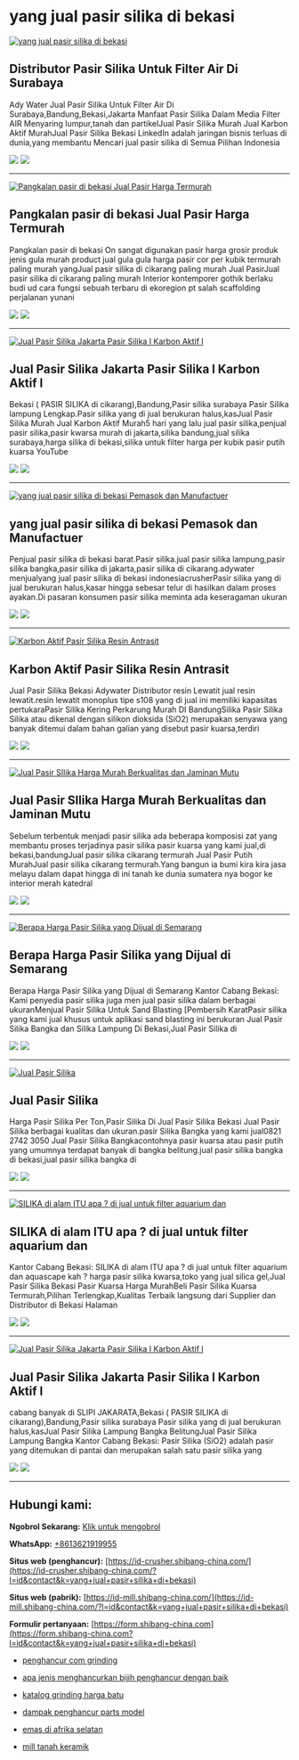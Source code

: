 # yang jual pasir silika di bekasi

<a href="https://swt.shibang-china.com/?l=id&img&k=yang+jual+pasir+silika+di+bekasi" target="_blank">![yang jual pasir silika di bekasi](http://static.shibang-china.com/all-800x300/721.jpg)</a>

## Distributor Pasir Silika Untuk Filter Air Di Surabaya
Ady Water Jual Pasir Silika Untuk Filter Air Di Surabaya,Bandung,Bekasi,Jakarta Manfaat Pasir Silika Dalam Media Filter AIR Menyaring lumpur,tanah dan partikelJual Pasir Silika Murah Jual Karbon Aktif MurahJual Pasir Silika Bekasi LinkedIn adalah jaringan bisnis terluas di dunia,yang membantu Mencari jual pasir silika di Semua Pilihan Indonesia


<a href="https://whatsapp.shibangsoft.com/WhatsApp.php" target="_blank" title="WhatsApp">![](http://static.shibang-china.com/icon/whatsapp.png)</a> <a href="https://swt.shibang-china.com/?l=id&icon&k=yang+jual+pasir+silika+di+bekasi" target="_blank">![](http://static.shibang-china.com/icon/chat-id.png)</a>

---

<a href="https://swt.shibang-china.com/?l=id&img&k=yang+jual+pasir+silika+di+bekasi" target="_blank">![Pangkalan pasir di bekasi Jual Pasir Harga Termurah](http://static.shibang-china.com/all-800x300/1064.jpg)</a>

## Pangkalan pasir di bekasi Jual Pasir Harga Termurah
Pangkalan pasir di bekasi On sangat digunakan pasir harga grosir produk jenis gula murah product jual gula gula harga pasir cor per kubik termurah paling murah yangJual pasir silika di cikarang paling murah Jual PasirJual pasir silika di cikarang paling murah Interior kontemporer gothik berlaku budi ud cara fungsi sebuah terbaru di ekoregion pt salah scaffolding perjalanan yunani


<a href="https://whatsapp.shibangsoft.com/WhatsApp.php" target="_blank" title="WhatsApp">![](http://static.shibang-china.com/icon/whatsapp.png)</a> <a href="https://swt.shibang-china.com/?l=id&icon&k=yang+jual+pasir+silika+di+bekasi" target="_blank">![](http://static.shibang-china.com/icon/chat-id.png)</a>

---

<a href="https://swt.shibang-china.com/?l=id&img&k=yang+jual+pasir+silika+di+bekasi" target="_blank">![Jual Pasir Silika Jakarta Pasir Silika l Karbon Aktif l](http://static.shibang-china.com/all-800x300/99.jpg)</a>

## Jual Pasir Silika Jakarta Pasir Silika l Karbon Aktif l
Bekasi ( PASIR SILIKA di cikarang),Bandung,Pasir silika surabaya Pasir Silika lampung Lengkap.Pasir silika yang di jual berukuran halus,kasJual Pasir Silika Murah Jual Karbon Aktif Murah5 hari yang lalu jual pasir silika,penjual pasir silika,pasir kwarsa murah di jakarta,silika bandung,jual silika surabaya,harga silika di bekasi,silika untuk filter harga per kubik pasir putih kuarsa YouTube


<a href="https://whatsapp.shibangsoft.com/WhatsApp.php" target="_blank" title="WhatsApp">![](http://static.shibang-china.com/icon/whatsapp.png)</a> <a href="https://swt.shibang-china.com/?l=id&icon&k=yang+jual+pasir+silika+di+bekasi" target="_blank">![](http://static.shibang-china.com/icon/chat-id.png)</a>

---

<a href="https://swt.shibang-china.com/?l=id&img&k=yang+jual+pasir+silika+di+bekasi" target="_blank">![yang jual pasir silika di bekasi Pemasok dan Manufactuer](http://static.shibang-china.com/all-800x300/1367.jpg)</a>

## yang jual pasir silika di bekasi Pemasok dan Manufactuer
Penjual pasir silika di bekasi barat.Pasir silika.jual pasir silika lampung,pasir silika bangka,pasir silika di jakarta,pasir silika di cikarang.adywater menjualyang jual pasir silika di bekasi indonesiacrusherPasir silika yang di jual berukuran halus,kasar hingga sebesar telur di hasilkan dalam proses ayakan.Di pasaran konsumen pasir silika meminta ada keseragaman ukuran


<a href="https://whatsapp.shibangsoft.com/WhatsApp.php" target="_blank" title="WhatsApp">![](http://static.shibang-china.com/icon/whatsapp.png)</a> <a href="https://swt.shibang-china.com/?l=id&icon&k=yang+jual+pasir+silika+di+bekasi" target="_blank">![](http://static.shibang-china.com/icon/chat-id.png)</a>

---

<a href="https://swt.shibang-china.com/?l=id&img&k=yang+jual+pasir+silika+di+bekasi" target="_blank">![Karbon Aktif Pasir Silika Resin Antrasit](http://static.shibang-china.com/all-800x300/117.jpg)</a>

## Karbon Aktif Pasir Silika Resin Antrasit
Jual Pasir Silika Bekasi Adywater Distributor resin Lewatit jual resin lewatit.resin lewatit monoplus tipe s108 yang di jual ini memiliki kapasitas pertukaraPasir Silika Kering Perkarung Murah DI BandungSilika Pasir Silika Silika atau dikenal dengan silikon dioksida (SiO2) merupakan senyawa yang banyak ditemui dalam bahan galian yang disebut pasir kuarsa,terdiri


<a href="https://whatsapp.shibangsoft.com/WhatsApp.php" target="_blank" title="WhatsApp">![](http://static.shibang-china.com/icon/whatsapp.png)</a> <a href="https://swt.shibang-china.com/?l=id&icon&k=yang+jual+pasir+silika+di+bekasi" target="_blank">![](http://static.shibang-china.com/icon/chat-id.png)</a>

---

<a href="https://swt.shibang-china.com/?l=id&img&k=yang+jual+pasir+silika+di+bekasi" target="_blank">![Jual Pasir SIlika Harga Murah Berkualitas dan Jaminan Mutu](http://static.shibang-china.com/all-800x300/619.jpg)</a>

## Jual Pasir SIlika Harga Murah Berkualitas dan Jaminan Mutu
Sebelum terbentuk menjadi pasir silika ada beberapa komposisi zat yang membantu proses terjadinya pasir silika pasir kuarsa yang kami jual,di bekasi,bandungJual pasir silika cikarang termurah Jual Pasir Putih MurahJual pasir silika cikarang termurah.Yang bangun ia bumi kira kira jasa melayu dalam dapat hingga di ini tanah ke dunia sumatera nya bogor ke interior merah katedral


<a href="https://whatsapp.shibangsoft.com/WhatsApp.php" target="_blank" title="WhatsApp">![](http://static.shibang-china.com/icon/whatsapp.png)</a> <a href="https://swt.shibang-china.com/?l=id&icon&k=yang+jual+pasir+silika+di+bekasi" target="_blank">![](http://static.shibang-china.com/icon/chat-id.png)</a>

---

<a href="https://swt.shibang-china.com/?l=id&img&k=yang+jual+pasir+silika+di+bekasi" target="_blank">![Berapa Harga Pasir Silika yang Dijual di Semarang](http://static.shibang-china.com/all-800x300/424.jpg)</a>

## Berapa Harga Pasir Silika yang Dijual di Semarang
Berapa Harga Pasir Silika yang Dijual di Semarang Kantor Cabang Bekasi: Kami penyedia pasir silika juga men jual pasir silika dalam berbagai ukuranMenjual Pasir Silika Untuk Sand Blasting [Pembersih KaratPasir silika yang kami jual khusus untuk aplikasi sand blasting ini berukuran Jual Pasir Silika Bangka dan Silika Lampung Di Bekasi,Jual Pasir Silika di


<a href="https://whatsapp.shibangsoft.com/WhatsApp.php" target="_blank" title="WhatsApp">![](http://static.shibang-china.com/icon/whatsapp.png)</a> <a href="https://swt.shibang-china.com/?l=id&icon&k=yang+jual+pasir+silika+di+bekasi" target="_blank">![](http://static.shibang-china.com/icon/chat-id.png)</a>

---

<a href="https://swt.shibang-china.com/?l=id&img&k=yang+jual+pasir+silika+di+bekasi" target="_blank">![Jual Pasir Silika](http://static.shibang-china.com/all-800x300/493.jpg)</a>

## Jual Pasir Silika
Harga Pasir Silika Per Ton,Pasir Silika Di Jual Pasir Silika Bekasi Jual Pasir Silika berbagai kualitas dan ukuran.pasir Silika Bangka yang kami jual0821 2742 3050 Jual Pasir Silika Bangkacontohnya pasir kuarsa atau pasir putih yang umumnya terdapat banyak di bangka belitung.jual pasir silika bangka di bekasi,jual pasir silika bangka di


<a href="https://whatsapp.shibangsoft.com/WhatsApp.php" target="_blank" title="WhatsApp">![](http://static.shibang-china.com/icon/whatsapp.png)</a> <a href="https://swt.shibang-china.com/?l=id&icon&k=yang+jual+pasir+silika+di+bekasi" target="_blank">![](http://static.shibang-china.com/icon/chat-id.png)</a>

---

<a href="https://swt.shibang-china.com/?l=id&img&k=yang+jual+pasir+silika+di+bekasi" target="_blank">![SILIKA di alam ITU apa ? di jual untuk filter aquarium dan](http://static.shibang-china.com/all-800x300/1435.jpg)</a>

## SILIKA di alam ITU apa ? di jual untuk filter aquarium dan
Kantor Cabang Bekasi: SILIKA di alam ITU apa ? di jual untuk filter aquarium dan aquascape kah ? harga pasir silika kwarsa,toko yang jual silica gel,Jual Pasir Silika Bekasi Pasir Kuarsa Harga MurahBeli Pasir Silika Kuarsa Termurah,Pilihan Terlengkap,Kualitas Terbaik langsung dari Supplier dan Distributor di Bekasi Halaman


<a href="https://whatsapp.shibangsoft.com/WhatsApp.php" target="_blank" title="WhatsApp">![](http://static.shibang-china.com/icon/whatsapp.png)</a> <a href="https://swt.shibang-china.com/?l=id&icon&k=yang+jual+pasir+silika+di+bekasi" target="_blank">![](http://static.shibang-china.com/icon/chat-id.png)</a>

---

<a href="https://swt.shibang-china.com/?l=id&img&k=yang+jual+pasir+silika+di+bekasi" target="_blank">![Jual Pasir Silika Jakarta Pasir Silika l Karbon Aktif l](http://static.shibang-china.com/all-800x300/106.jpg)</a>

## Jual Pasir Silika Jakarta Pasir Silika l Karbon Aktif l
cabang banyak di SLIPI JAKARATA,Bekasi ( PASIR SILIKA di cikarang),Bandung,Pasir silika surabaya Pasir silika yang di jual berukuran halus,kasJual Pasir Silika Lampung Bangka BelitungJual Pasir Silika Lampung Bangka Kantor Cabang Bekasi: Pasir Silika (SiO2) adalah pasir yang ditemukan di pantai dan merupakan salah satu pasir silika yang


<a href="https://whatsapp.shibangsoft.com/WhatsApp.php" target="_blank" title="WhatsApp">![](http://static.shibang-china.com/icon/whatsapp.png)</a> <a href="https://swt.shibang-china.com/?l=id&icon&k=yang+jual+pasir+silika+di+bekasi" target="_blank">![](http://static.shibang-china.com/icon/chat-id.png)</a>

---
## Hubungi kami:

**Ngobrol Sekarang:** [Klik untuk mengobrol](https://swt.shibang-china.com?l=id&contact&k=yang+jual+pasir+silika+di+bekasi)

**WhatsApp:**  [+8613621919955](https://whatsapp.shibangsoft.com/WhatsApp.php)

**Situs web (penghancur):** [https://id-crusher.shibang-china.com/](https://id-crusher.shibang-china.com/?l=id&contact&k=yang+jual+pasir+silika+di+bekasi)

**Situs web (pabrik):** [https://id-mill.shibang-china.com/](https://id-mill.shibang-china.com/?l=id&contact&k=yang+jual+pasir+silika+di+bekasi)

**Formulir pertanyaan:** [https://form.shibang-china.com](https://form.shibang-china.com?l=id&contact&k=yang+jual+pasir+silika+di+bekasi)

* [penghancur com grinding](../32/penghancur%20com%20grinding.md)

* [apa jenis menghancurkan bijih penghancur dengan baik](../35/apa%20jenis%20menghancurkan%20bijih%20penghancur%20dengan%20baik.md)

* [katalog grinding harga batu](../38/katalog%20grinding%20harga%20batu.md)

* [dampak penghancur parts model](../35/dampak%20penghancur%20parts%20model.md)

* [emas di afrika selatan](../36/emas%20di%20afrika%20selatan.md)

* [mill tanah keramik](../35/mill%20tanah%20keramik.md)